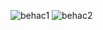 
![behac1](https://user-images.githubusercontent.com/94338510/142863093-c8408d1c-15c1-4406-8f48-7eba10a828ef.PNG)
![behac2](https://user-images.githubusercontent.com/94338510/142863139-69a04736-16b7-487b-9e1d-751a8a50e4a1.PNG)
